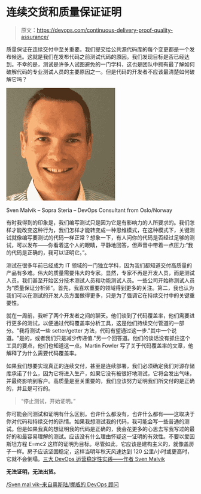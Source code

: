 # 连续交货和质量保证证明

> 原文：<https://devops.com/continuous-delivery-proof-quality-assurance/>

质量保证在连续交付中至关重要。我们提交给公共源代码库的每个变更都是一个发布候选。这就是我们在发布代码之前测试代码的原因。我们发现目标是否已经达到。不幸的是，测试是许多人试图避免的一门学科，这也是团队中拥有最了解如何破解代码的专业测试人员的主要原因之一。但是代码的开发者不应该最清楚如何破解它吗？

[![Sven Malvik - DevOps Consultant from Oslo/Norway](img/d9846db12fea5e98239d383980c9eb85.png)](http://sven.malvik.de/blog)

Sven Malvik – Sopra Steria – DevOps Consultant from Oslo/Norway

有时我得到的印象是，我们编写测试只是因为它是有影响力的人所要求的。我们怎样才能改变这种行为，我们怎样才能转变成一种思维模式，在这种模式下，关键测试就像编写要测试的代码一样正常？想象一下，有人问你的代码是否经过足够的测试，可以发布——你看着这个人的眼睛，平静地回答，但声音中带着一点压力:“我的代码是正确的，我可以证明它。”。

测试在很多年前已经成为 IT 领域的一门独立学科，因为我们都知道交付高质量的产品有多难。伟大的质量需要伟大的专家。显然，专家不再是开发人员，而是测试人员。我们甚至开始区分技术测试人员和功能测试人员。一些公司开始称测试人员为“质量保证分析师”。首先，我喜欢重要的领域得到更多的关注。第二，我也认为我们可以在测试的开发人员方面做得更多，只是为了强调它在持续交付中的关键重要性。

就在一周前，我听了两个开发者之间的聊天。他们谈到了代码覆盖率，他们需要进行更多的测试，以便通过代码覆盖率分析工具，这是他们持续交付管道的一部分。"我将测试一些 setter/getter 方法，代码有望通过这一步."其中一个说道。"是的，或者我们只是减少传递值."另一个回答道。他们的谈话没有抓住这个工具的要点，他们也知道这一点。Martin Fowler 写了关于代码覆盖率的文章，他解释了为什么需要代码覆盖率。

如果我们想要实现真正的连续交付，甚至是连续部署，我们必须确定我们对源存储库承诺了什么，因为它将进入生产，如果它没有被很好地测试，它将会发出气味，并最终影响到客户。高质量是至关重要的，我们应该努力证明我们所交付的是正确的，并且是可行的。

> “停止测试，开始证明。”

你可能会问测试和证明有什么区别。也许什么都没有，也许什么都有——这取决于你对代码和持续交付的热情。如果我想测试我的代码，我可能会写一些普通的测试。但是如果我真的想证明我的代码是正确的，我会花更多的心思去写我写过的最好的和最容易理解的测试。应该没有什么理由怀疑这一证明的有效性。不要以爱因斯坦方程 E=mc2 这样的证明为目标。尽管如此，它应该是建构主义的，就像盖房子一样。房子应该坚固稳定，这样当明年秋天风速达到 120 公里/小时或更高时，它就不会倒塌。[三大 DevOps 运营稳定性实践——作者 Sven Malvik](https://devops.com/2015/06/04/top-3-devops-practices-operational-stability/)

**无法证明，无法出货。**

[/Sven mal vik–来自奥斯陆/挪威的 DevOps 顾问](http://sven.malvik.de/)